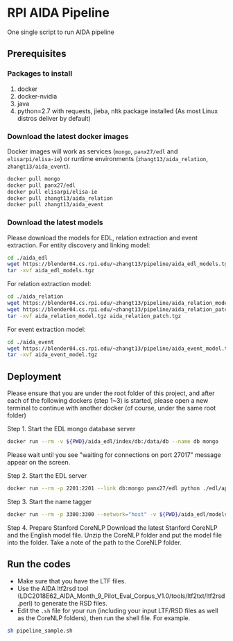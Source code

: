 # RPI AIDA Pipeline
One single script to run AIDA pipeline

## Prerequisites
### Packages to install
1. docker
2. docker-nvidia
3. java
4. python=2.7 with requests, jieba, nltk package installed (As most Linux distros deliver by default)

### Download the latest docker images
Docker images will work as services (`mongo`, `panx27/edl` and `elisarpi/elisa-ie`) or runtime environments (`zhangt13/aida_relation`, `zhangt13/aida_event`).
```bash
docker pull mongo
docker pull panx27/edl
docker pull elisarpi/elisa-ie
docker pull zhangt13/aida_relation
docker pull zhangt13/aida_event
```

### Download the latest models
Please download the models for EDL, relation extraction and event extraction.
For entity discovery and linking model:
```bash
cd ./aida_edl
wget https://blender04.cs.rpi.edu/~zhangt13/pipeline/aida_edl_models.tgz
tar -xvf aida_edl_models.tgz
```
For relation extraction model:
```bash
cd ./aida_relation
wget https://blender04.cs.rpi.edu/~zhangt13/pipeline/aida_relation_model.tgz
wget https://blender04.cs.rpi.edu/~zhangt13/pipeline/aida_relation_patch.tgz
tar -xvf aida_relation_model.tgz aida_relation_patch.tgz
```
For event extraction model:
```bash
cd ./aida_event
wget https://blender04.cs.rpi.edu/~zhangt13/pipeline/aida_event_model.tgz
tar -xvf aida_event_model.tgz
```

## Deployment
Please ensure that you are under the root folder of this project, and after each of the following dockers (step 1~3) is started, please open a new terminal to continue with another docker (of course, under the same root folder)

Step 1. Start the EDL mongo database server
```bash
docker run --rm -v ${PWD}/aida_edl/index/db:/data/db --name db mongo
```
Please wait until you see "waiting for connections on port 27017" message appear on the screen.

Step 2. Start the EDL server
```bash
docker run --rm -p 2201:2201 --link db:mongo panx27/edl python ./edl/api/web.py 2201
```

Step 3. Start the name tagger
```bash
docker run --rm -p 3300:3300 --network="host" -v ${PWD}/aida_edl/models/:/usr/src/app/data/name_tagger/pytorch_models -ti elisarpi/elisa-ie /usr/src/app/lorelei_demo/run.py --preload --in_domain
```

Step 4. Prepare Stanford CoreNLP
Download the latest Stanford CoreNLP and the English model file. Unzip the CoreNLP folder and put the model file into the folder. Take a note of the path to the CoreNLP folder.

## Run the codes
* Make sure that you have the LTF files.
* Use the AIDA ltf2rsd tool (LDC2018E62_AIDA_Month_9_Pilot_Eval_Corpus_V1.0/tools/ltf2txt/ltf2rsd.perl) to generate the RSD files. 
* Edit the `.sh` file for your run (including your input LTF/RSD files as well as the CoreNLP folders), then run the shell file. For example.
```bash
sh pipeline_sample.sh
```